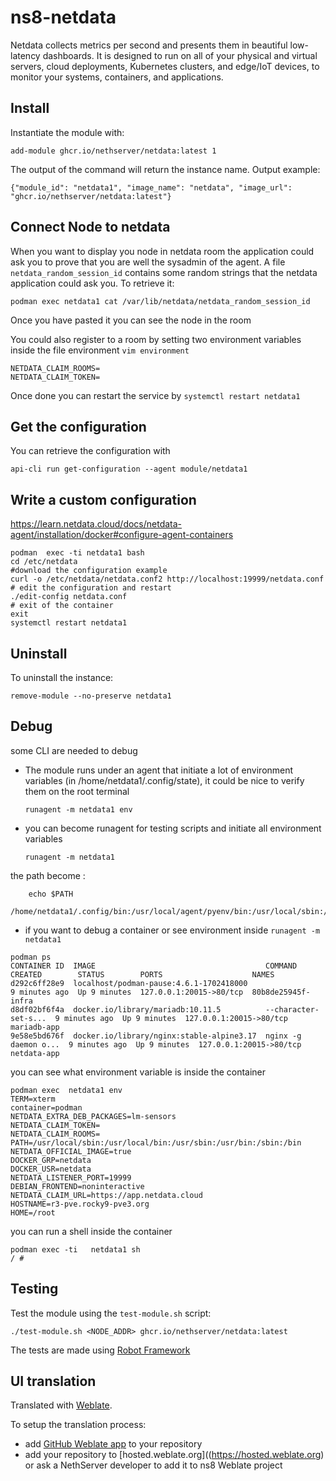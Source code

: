 # ns8-netdata

Netdata collects metrics per second and presents them in beautiful low-latency dashboards. It is designed to run on all of your physical and virtual servers, cloud deployments, Kubernetes clusters, and edge/IoT devices, to monitor your systems, containers, and applications.

## Install

Instantiate the module with:

    add-module ghcr.io/nethserver/netdata:latest 1

The output of the command will return the instance name.
Output example:

    {"module_id": "netdata1", "image_name": "netdata", "image_url": "ghcr.io/nethserver/netdata:latest"}

## Connect Node to netdata
When you want to display  you node in netdata room  the application could ask you to prove that you are well the sysadmin of the agent. A file `netdata_random_session_id` contains some random strings that the netdata application could ask you. To retrieve it:

    podman exec netdata1 cat /var/lib/netdata/netdata_random_session_id

Once you have pasted it you can see the node in the room

You could also register to a room by setting two environment variables inside the file environment `vim environment`

```
NETDATA_CLAIM_ROOMS=
NETDATA_CLAIM_TOKEN=
```

Once done you can restart the service by `systemctl restart netdata1`

## Get the configuration
You can retrieve the configuration with

```
api-cli run get-configuration --agent module/netdata1
```

## Write a custom configuration

https://learn.netdata.cloud/docs/netdata-agent/installation/docker#configure-agent-containers

```
podman  exec -ti netdata1 bash
cd /etc/netdata
#download the configuration example 
curl -o /etc/netdata/netdata.conf2 http://localhost:19999/netdata.conf
# edit the configuration and restart
./edit-config netdata.conf
# exit of the container
exit
systemctl restart netdata1
```

## Uninstall

To uninstall the instance:

    remove-module --no-preserve netdata1

## Debug

some CLI are needed to debug

- The module runs under an agent that initiate a lot of environment variables (in /home/netdata1/.config/state), it could be nice to verify them
on the root terminal

    `runagent -m netdata1 env`

- you can become runagent for testing scripts and initiate all environment variables
  
    `runagent -m netdata1`

 the path become : 
```
    echo $PATH
    /home/netdata1/.config/bin:/usr/local/agent/pyenv/bin:/usr/local/sbin:/usr/local/bin:/usr/sbin:/usr/bin:/usr/
```

- if you want to debug a container or see environment inside
 `runagent -m netdata1`
 ```
podman ps
CONTAINER ID  IMAGE                                      COMMAND               CREATED        STATUS        PORTS                    NAMES
d292c6ff28e9  localhost/podman-pause:4.6.1-1702418000                          9 minutes ago  Up 9 minutes  127.0.0.1:20015->80/tcp  80b8de25945f-infra
d8df02bf6f4a  docker.io/library/mariadb:10.11.5          --character-set-s...  9 minutes ago  Up 9 minutes  127.0.0.1:20015->80/tcp  mariadb-app
9e58e5bd676f  docker.io/library/nginx:stable-alpine3.17  nginx -g daemon o...  9 minutes ago  Up 9 minutes  127.0.0.1:20015->80/tcp  netdata-app
```

you can see what environment variable is inside the container
```
podman exec  netdata1 env
TERM=xterm
container=podman
NETDATA_EXTRA_DEB_PACKAGES=lm-sensors
NETDATA_CLAIM_TOKEN=
NETDATA_CLAIM_ROOMS=
PATH=/usr/local/sbin:/usr/local/bin:/usr/sbin:/usr/bin:/sbin:/bin
NETDATA_OFFICIAL_IMAGE=true
DOCKER_GRP=netdata
DOCKER_USR=netdata
NETDATA_LISTENER_PORT=19999
DEBIAN_FRONTEND=noninteractive
NETDATA_CLAIM_URL=https://app.netdata.cloud
HOSTNAME=r3-pve.rocky9-pve3.org
HOME=/root
```

you can run a shell inside the container

```
podman exec -ti   netdata1 sh
/ # 
```
## Testing

Test the module using the `test-module.sh` script:


    ./test-module.sh <NODE_ADDR> ghcr.io/nethserver/netdata:latest

The tests are made using [Robot Framework](https://robotframework.org/)

## UI translation

Translated with [Weblate](https://hosted.weblate.org/projects/ns8/).

To setup the translation process:

- add [GitHub Weblate app](https://docs.weblate.org/en/latest/admin/continuous.html#github-setup) to your repository
- add your repository to [hosted.weblate.org]((https://hosted.weblate.org) or ask a NethServer developer to add it to ns8 Weblate project
